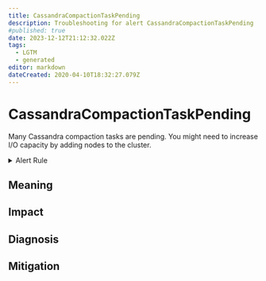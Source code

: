 ```yaml
---
title: CassandraCompactionTaskPending
description: Troubleshooting for alert CassandraCompactionTaskPending
#published: true
date: 2023-12-12T21:12:32.022Z
tags: 
  - LGTM
  - generated
editor: markdown
dateCreated: 2020-04-10T18:32:27.079Z
---
```


# CassandraCompactionTaskPending

Many Cassandra compaction tasks are pending. You might need to increase I/O capacity by adding nodes to the cluster.

<details>
  <summary>Alert Rule</summary>

{{% rule "cassandra/criteo-cassandra-exporter.yml" "CassandraCompactionTaskPending" %}}

{{% comment %}}

```yaml
alert: CassandraCompactionTaskPending
expr: avg_over_time(cassandra_stats{name="org:apache:cassandra:metrics:compaction:pendingtasks:value"}[1m]) > 100
for: 2m
labels:
    severity: warning
annotations:
    summary: Cassandra compaction task pending (instance {{ $labels.instance }})
    description: |-
        Many Cassandra compaction tasks are pending. You might need to increase I/O capacity by adding nodes to the cluster.
          VALUE = {{ $value }}
          LABELS = {{ $labels }}
    runbook: https://github.com/srerun/prometheus-alerts/blob/main/content/runbooks/criteo-cassandra-exporter/CassandraCompactionTaskPending.md

```

{{% /comment %}}

</details>


## Meaning
[//]: # "Short paragraph that explains what the alert means"


## Impact
[//]: # "What could / will happen if the alert is not addressed"



## Diagnosis
[//]: # "Steps to take to identify the cause of the problem"



## Mitigation
[//]: # "The steps necessary to resolve the alert"
